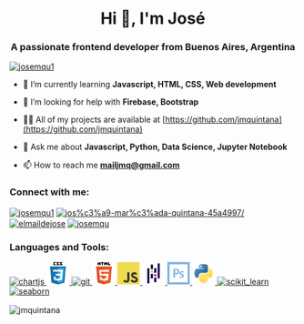 <h1 align="center">Hi 👋, I'm José</h1>
<h3 align="center">A passionate frontend developer from Buenos Aires, Argentina</h3>

<p align="left"> <a href="https://twitter.com/josemqu1" target="blank"><img src="https://img.shields.io/twitter/follow/josemqu1?logo=twitter&style=for-the-badge" alt="josemqu1" /></a> </p>

- 🌱 I’m currently learning **Javascript, HTML, CSS, Web development**

- 🤝 I’m looking for help with **Firebase, Bootstrap**

- 👨‍💻 All of my projects are available at [https://github.com/jmquintana](https://github.com/jmquintana)

- 💬 Ask me about **Javascript, Python, Data Science, Jupyter Notebook**

- 📫 How to reach me **mailjmq@gmail.com**

<h3 align="left">Connect with me:</h3>
<p align="left">
<a href="https://twitter.com/josemqu1" target="blank"><img align="center" src="https://raw.githubusercontent.com/rahuldkjain/github-profile-readme-generator/master/src/images/icons/Social/twitter.svg" alt="josemqu1" height="30" width="40" /></a>
<a href="https://linkedin.com/in/jos%c3%a9-mar%c3%ada-quintana-45a4997/" target="blank"><img align="center" src="https://raw.githubusercontent.com/rahuldkjain/github-profile-readme-generator/master/src/images/icons/Social/linked-in-alt.svg" alt="jos%c3%a9-mar%c3%ada-quintana-45a4997/" height="30" width="40" /></a>
<a href="https://fb.com/elmaildejose" target="blank"><img align="center" src="https://raw.githubusercontent.com/rahuldkjain/github-profile-readme-generator/master/src/images/icons/Social/facebook.svg" alt="elmaildejose" height="30" width="40" /></a>
<a href="https://instagram.com/josemqu" target="blank"><img align="center" src="https://raw.githubusercontent.com/rahuldkjain/github-profile-readme-generator/master/src/images/icons/Social/instagram.svg" alt="josemqu" height="30" width="40" /></a>
</p>

<h3 align="left">Languages and Tools:</h3>
<p align="left">
  <a href="https://www.chartjs.org" target="_blank" rel="noreferrer">
    <img src="https://www.chartjs.org/media/logo-title.svg" alt="chartjs" width="40" height="40"/>
  </a>
  <a href="https://www.w3schools.com/css/" target="_blank" rel="noreferrer">
    <img src="https://raw.githubusercontent.com/devicons/devicon/master/icons/css3/css3-original-wordmark.svg" alt="css3" width="40" height="40"/>
  </a>
  <a href="https://git-scm.com/" target="_blank" rel="noreferrer">
    <img src="https://www.vectorlogo.zone/logos/git-scm/git-scm-icon.svg" alt="git" width="40" height="40"/>
  </a>
  <a href="https://www.w3.org/html/" target="_blank" rel="noreferrer">
    <img src="https://raw.githubusercontent.com/devicons/devicon/master/icons/html5/html5-original-wordmark.svg" alt="html5" width="40" height="40"/>
  </a>
  <a href="https://developer.mozilla.org/en-US/docs/Web/JavaScript" target="_blank" rel="noreferrer">
    <img src="https://raw.githubusercontent.com/devicons/devicon/master/icons/javascript/javascript-original.svg" alt="javascript" width="40" height="40"/>
  </a>
  <a href="https://pandas.pydata.org/" target="_blank" rel="noreferrer">
    <img src="https://raw.githubusercontent.com/devicons/devicon/2ae2a900d2f041da66e950e4d48052658d850630/icons/pandas/pandas-original.svg" alt="pandas" width="40" height="40"/>
  </a>
  <a href="https://www.photoshop.com/en" target="_blank" rel="noreferrer">
    <img src="https://raw.githubusercontent.com/devicons/devicon/master/icons/photoshop/photoshop-line.svg" alt="photoshop" width="40" height="40"/>
  </a>
  <a href="https://www.python.org" target="_blank" rel="noreferrer">
    <img src="https://raw.githubusercontent.com/devicons/devicon/master/icons/python/python-original.svg" alt="python" width="40" height="40"/>
  </a>
  <a href="https://scikit-learn.org/" target="_blank" rel="noreferrer">
    <img src="https://upload.wikimedia.org/wikipedia/commons/0/05/Scikit_learn_logo_small.svg" alt="scikit_learn" width="40" height="40"/>
  </a>
  <a href="https://seaborn.pydata.org/" target="_blank" rel="noreferrer">
    <img src="https://seaborn.pydata.org/_images/logo-mark-lightbg.svg" alt="seaborn" width="40" height="40"/>
  </a>
</p>

<p>
  <img align="center" src="https://github-readme-stats.vercel.app/api/top-langs?username=jmquintana&show_icons=true&locale=en&layout=compact" alt="jmquintana" />
</p>

<!--
**jmquintana/jmquintana** is a ✨ _special_ ✨ repository because its `README.md` (this file) appears on your GitHub profile.

[![jmquintana's GitHub stats](https://github-readme-stats.vercel.app/api?username=jmquintana)](https://github.com/anuraghazra/github-readme-stats)

Here are some ideas to get you started:

- 🔭 I’m currently working on ...
- 🌱 I’m currently learning ...
- 👯 I’m looking to collaborate on ...
- 🤔 I’m looking for help with ...
- 💬 Ask me about ...
- 📫 How to reach me: ...
- 😄 Pronouns: ...
- ⚡ Fun fact: ...
-->
